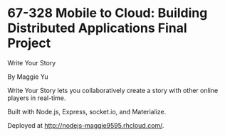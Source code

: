 # 67-328 Mobile to Cloud: Building Distributed Applications Final Project

Write Your Story

By Maggie Yu

Write Your Story lets you collaboratively create a story with other online players in real-time. 

Built with Node.js, Express, socket.io, and Materialize.

Deployed at http://nodejs-maggie9595.rhcloud.com/.
